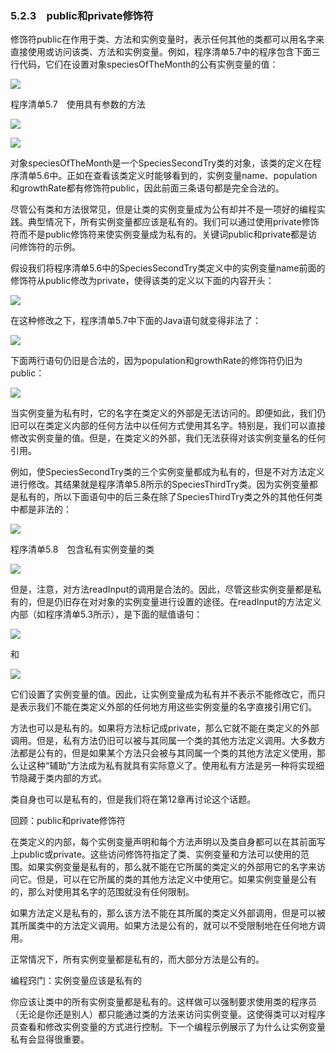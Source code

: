    

### 5.2.3　public和private修饰符

修饰符public在作用于类、方法和实例变量时，表示任何其他的类都可以用名字来直接使用或访问该类、方法和实例变量。例如，程序清单5.7中的程序包含下面三行代码，它们在设置对象speciesOfTheMonth的公有实例变量的值：

![](../Images/image10188.gif)

程序清单5.7　使用具有参数的方法

![](0-Assets/Epubook/程序员编程语言经典合集（计算机科学丛书5册套装），javapython编程语言含经典教材龙书《编译原理》%20(Bruce%20Eckel%20%20Alfred%20V.%20Aho%20%20Monica%20S.%20Lam%20etc.)%20(Z-Library)/images/image10189.jpeg)

![](0-Assets/Epubook/程序员编程语言经典合集（计算机科学丛书5册套装），javapython编程语言含经典教材龙书《编译原理》%20(Bruce%20Eckel%20%20Alfred%20V.%20Aho%20%20Monica%20S.%20Lam%20etc.)%20(Z-Library)/images/image10190.jpeg)

对象speciesOfTheMonth是一个SpeciesSecondTry类的对象，该类的定义在程序清单5.6中。正如在查看该类定义时能够看到的，实例变量name、population和growthRate都有修饰符public，因此前面三条语句都是完全合法的。

尽管公有类和方法很常见，但是让类的实例变量成为公有却并不是一项好的编程实践。典型情况下，所有实例变量都应该是私有的。我们可以通过使用private修饰符而不是public修饰符来使实例变量成为私有的。关键词public和private都是访问修饰符的示例。

假设我们将程序清单5.6中的SpeciesSecondTry类定义中的实例变量name前面的修饰符从public修改为private，使得该类的定义以下面的内容开头：

![](0-Assets/Epubook/程序员编程语言经典合集（计算机科学丛书5册套装），javapython编程语言含经典教材龙书《编译原理》%20(Bruce%20Eckel%20%20Alfred%20V.%20Aho%20%20Monica%20S.%20Lam%20etc.)%20(Z-Library)/images/image10191.jpeg)

在这种修改之下，程序清单5.7中下面的Java语句就变得非法了：

![](0-Assets/Epubook/程序员编程语言经典合集（计算机科学丛书5册套装），javapython编程语言含经典教材龙书《编译原理》%20(Bruce%20Eckel%20%20Alfred%20V.%20Aho%20%20Monica%20S.%20Lam%20etc.)%20(Z-Library)/images/image10192.jpeg)

下面两行语句仍旧是合法的，因为population和growthRate的修饰符仍旧为public：

![](../Images/image10193.gif)

当实例变量为私有时，它的名字在类定义的外部是无法访问的。即便如此，我们仍旧可以在类定义内部的任何方法中以任何方式使用其名字。特别是，我们可以直接修改实例变量的值。但是，在类定义的外部，我们无法获得对该实例变量名的任何引用。

例如，使SpeciesSecondTry类的三个实例变量都成为私有的，但是不对方法定义进行修改。其结果就是程序清单5.8所示的SpeciesThirdTry类。因为实例变量都是私有的，所以下面语句中的后三条在除了SpeciesThirdTry类之外的其他任何类中都是非法的：

![](0-Assets/Epubook/程序员编程语言经典合集（计算机科学丛书5册套装），javapython编程语言含经典教材龙书《编译原理》%20(Bruce%20Eckel%20%20Alfred%20V.%20Aho%20%20Monica%20S.%20Lam%20etc.)%20(Z-Library)/images/image10194.jpeg)

程序清单5.8　包含私有实例变量的类

![](0-Assets/Epubook/程序员编程语言经典合集（计算机科学丛书5册套装），javapython编程语言含经典教材龙书《编译原理》%20(Bruce%20Eckel%20%20Alfred%20V.%20Aho%20%20Monica%20S.%20Lam%20etc.)%20(Z-Library)/images/image10195.jpeg)

但是，注意，对方法readInput的调用是合法的。因此，尽管这些实例变量都是私有的，但是仍旧存在对对象的实例变量进行设置的途径。在readInput的方法定义内部（如程序清单5.3所示），是下面的赋值语句：

![](../Images/image10196.gif)

和

![](../Images/image10197.gif)

它们设置了实例变量的值。因此，让实例变量成为私有并不表示不能修改它，而只是表示我们不能在类定义外部的任何地方用这些实例变量的名字直接引用它们。

方法也可以是私有的。如果将方法标记成private，那么它就不能在类定义的外部调用。但是，私有方法仍旧可以被与其同属一个类的其他方法定义调用。大多数方法都是公有的，但是如果某个方法只会被与其同属一个类的其他方法定义使用，那么让这种“辅助”方法成为私有就具有实际意义了。使用私有方法是另一种将实现细节隐藏于类内部的方式。

类自身也可以是私有的，但是我们将在第12章再讨论这个话题。

回顾：public和private修饰符

在类定义的内部，每个实例变量声明和每个方法声明以及类自身都可以在其前面写上public或private。这些访问修饰符指定了类、实例变量和方法可以使用的范围。如果实例变量是私有的，那么就不能在它所属的类定义的外部用它的名字来访问它。但是，可以在它所属的类的其他方法定义中使用它。如果实例变量是公有的，那么对使用其名字的范围就没有任何限制。

如果方法定义是私有的，那么该方法不能在其所属的类定义外部调用，但是可以被其所属类中的方法定义调用。如果方法是公有的，就可以不受限制地在任何地方调用。

正常情况下，所有实例变量都是私有的，而大部分方法是公有的。

编程窍门：实例变量应该是私有的

你应该让类中的所有实例变量都是私有的。这样做可以强制要求使用类的程序员（无论是你还是别人）都只能通过类的方法来访问实例变量。这使得类可以对程序员查看和修改实例变量的方式进行控制。下一个编程示例展示了为什么让实例变量私有会显得很重要。